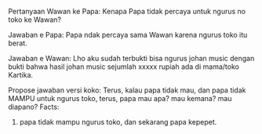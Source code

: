Pertanyaan Wawan ke Papa: Kenapa Papa tidak percaya untuk ngurus no toko ke Wawan?


Jawaban e Papa: Papa ndak percaya sama Wawan karena ngurus toko itu berat.

Jawaban e Wawan: Lho aku sudah terbukti bisa ngurus johan music dengan bukti bahwa hasil johan music sejumlah xxxxx rupiah ada di mama/toko Kartika.

Propose jawaban versi koko: Terus, kalau papa tidak mau, dan papa tidak MAMPU untuk ngurus toko, terus, papa mau apa? mau kemana? mau diapano?
Facts: 
1. papa tidak mampu ngurus toko, dan sekarang papa kepepet.